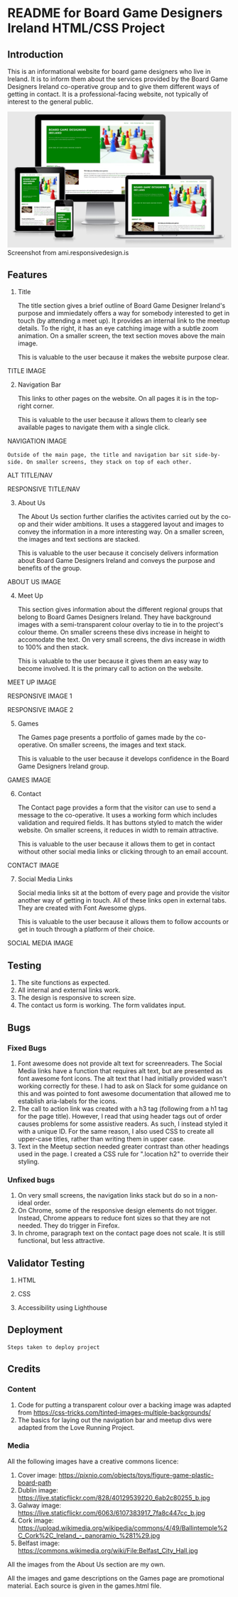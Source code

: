 # README for Board Game Designers Ireland HTML/CSS Project

## Introduction

This is an informational website for board game designers who live in Ireland. It is to inform them about the services provided by the Board Game Designers Ireland co-operative group and to give them different ways of getting in contact. It is a professional-facing website, not typically of interest to the general public.

![BGDI website on various sized screens](/assets/images/readme-images/responsive.jpg)
Screenshot from ami.responsivedesign.is

## Features

1. Title

    The title section gives a brief outline of Board Game Designer Ireland's purpose and immiedately offers a way for somebody interested to get in touch (by attending a meet up). It provides an internal link to the meetup details. To the right, it has an eye catching image with a subtle zoom animation. On a smaller screen, the text section moves above the main image.

    This is valuable to the user because it makes the website purpose clear.

TITLE IMAGE

2. Navigation Bar

    This links to other pages on the website. On all pages it is in the top-right corner.

    This is valuable to the user because it allows them to clearly see available pages to navigate them with a single click.

NAVIGATION IMAGE

    Outside of the main page, the title and navigation bar sit side-by-side. On smaller screens, they stack on top of each other.

ALT TITLE/NAV

RESPONSIVE TITLE/NAV

3. About Us

    The About Us section further clarifies the activites carried out by the co-op and their wider ambitions. It uses a staggered layout and images to convey the information in a more interesting way. On a smaller screen, the images and text sections are stacked.

    This is valuable to the user because it concisely delivers information about Board Game Designers Ireland and conveys the purpose and benefits of the group.

ABOUT US IMAGE

4. Meet Up

    This section gives information about the different regional groups that belong to Board Games Designers Ireland. They have background images with a semi-transparent colour overlay to tie in to the project's colour theme. On smaller screens these divs increase in height to accomodate the text. On very small screens, the divs increase in width to 100% and then stack.

    This is valuable to the user because it gives them an easy way to become involved. It is the primary call to action on the website.

MEET UP IMAGE

RESPONSIVE IMAGE 1

RESPONSIVE IMAGE 2

5. Games

    The Games page presents a portfolio of games made by the co-operative. On smaller screens, the images and text stack.

    This is valuable to the user because it develops confidence in the Board Game Designers Ireland group.

GAMES IMAGE

6. Contact

    The Contact page provides a form that the visitor can use to send a message to the co-operative. It uses a working form which includes validation and required fields. It has buttons styled to match the wider website. On smaller screens, it reduces in width to remain attractive.

    This is valuable to the user because it allows them to get in contact without other social media links or clicking through to an email account.

CONTACT IMAGE

7. Social Media Links

    Social media links sit at the bottom of every page and provide the visitor another way of getting in touch. All of these links open in external tabs. They are created with Font Awesome glyps.

    This is valuable to the user because it allows them to follow accounts or get in touch through a platform of their choice.

SOCIAL MEDIA IMAGE

## Testing

1. The site functions as expected. 
2. All internal and external links work.
3. The design is responsive to screen size.
4. The contact us form is working. The form validates input.

## Bugs

### Fixed Bugs

1. Font awesome does not provide alt text for screenreaders. The Social Media links have a function that requires alt text, but are presented as font awesome font icons. The alt text that I had initially provided wasn't working correctly for these. I had to ask on Slack for some guidance on this and was pointed to font awesome documentation that allowed me to establish aria-labels for the icons.
2. The call to action link was created with a h3 tag (following from a h1 tag for the page title). However, I read that using header tags out of order causes problems for some assistive readers. As such, I instead styled it with a unique ID. For the same reason, I also used CSS to create all upper-case titles, rather than writing them in upper case.
3. Text in the Meetup section needed greater contrast than other headings used in the page. I created a CSS rule for ".location h2" to override their styling.

### Unfixed bugs

1. On very small screens, the navigation links stack but do so in a non-ideal order.
2. On Chrome, some of the responsive design elements do not trigger. Instead, Chrome appears to reduce font sizes so that they are not needed. They do trigger in Firefox. 
3. In chrome, paragraph text on the contact page does not scale. It is still functional, but less attractive.

## Validator Testing
    
1. HTML

2. CSS

3. Accessibility using Lighthouse

## Deployment
    Steps taken to deploy project

## Credits
### Content
1. Code for putting a transparent colour over a backing image was adapted from https://css-tricks.com/tinted-images-multiple-backgrounds/
2. The basics for laying out the navigation bar and meetup divs were adapted from the Love Running Project.

### Media
All the following images have a creative commons licence:
1. Cover image: https://pixnio.com/objects/toys/figure-game-plastic-board-path
2. Dublin image: https://live.staticflickr.com/828/40129539220_6ab2c80255_b.jpg
3. Galway image: https://live.staticflickr.com/6063/6107383917_7fa8c447cc_b.jpg
4. Cork image: https://upload.wikimedia.org/wikipedia/commons/4/49/Ballintemple%2C_Cork%2C_Ireland_-_panoramio_%281%29.jpg
5. Belfast image: https://commons.wikimedia.org/wiki/File:Belfast_City_Hall.jpg

All the images from the About Us section are my own.

All the images and game descriptions on the Games page are promotional material. Each source is given in the games.html file.